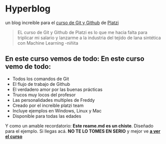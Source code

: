 # Hyperblog 
un blog increible para el [curso de Git y Github](https://platzi.com/cursos/git-github/ "curso de Git y Github") de [Platzi](https://platzi.com/ "Platzi") 
> EL curso de Git y Github de Platzi es lo que me hacia falta para triplicar mi salario y lanzarme a la industria del tejido de lana sintética con Machine Learning
> -niñita

## En este curso vemos de todo: En este curso vemo de todo:
* Todos los comandos de Git
* El flujo de trabajo de Github
* El verdadero amor por las buenas prácticas
* Trucos muy locos del profesor
* Las personalidades multiples de Freddy
* Creado por el increible platzi team
* Incluye ejemplos en Windows, Linux y Mac
* Disponible para todas las edades


Y como un amable recordatorio: **Este reame.md es un chiste**. Diseñado para el ejemplo. Si llegas acá. **NO TE LO TOMES EN SERIO** y mejor ve [**a ver el curso**](https://platzi.com/cursos/git-github/ "a ver el curso")
